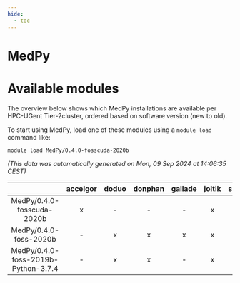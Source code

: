 ```yaml
---
hide:
  - toc
---
```


MedPy
=====

# Available modules


The overview below shows which MedPy installations are available per HPC-UGent Tier-2cluster, ordered based on software version (new to old).

To start using MedPy, load one of these modules using a `module load` command like:

```shell
module load MedPy/0.4.0-fosscuda-2020b
```

*(This data was automatically generated on Mon, 09 Sep 2024 at 14:06:35 CEST)*  

| |accelgor|doduo|donphan|gallade|joltik|shinx|skitty|
| :---: | :---: | :---: | :---: | :---: | :---: | :---: | :---: |
|MedPy/0.4.0-fosscuda-2020b|x|-|-|-|x|-|-|
|MedPy/0.4.0-foss-2020b|-|x|x|x|x|-|x|
|MedPy/0.4.0-foss-2019b-Python-3.7.4|-|x|x|-|x|-|x|
